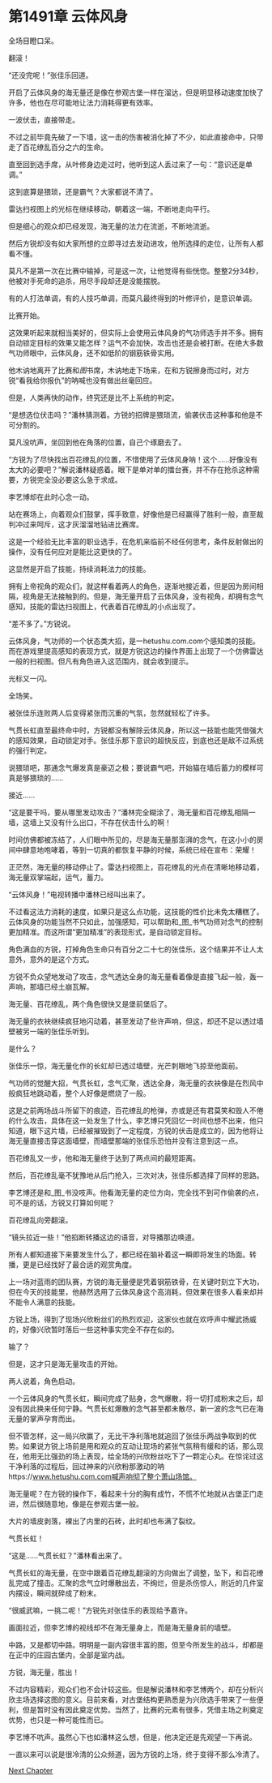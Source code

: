 # 第1491章 云体风身

全场目瞪口呆。

翻滚！

“还没完呢！”张佳乐回道。

开启了云体风身的海无量还是像在参观古堡一样在溜达，但是明显移动速度加快了许多，他也在尽可能地让法力消耗得更有效率。

一波伏击，直接带走。

不过之前毕竟先破了一下墙，这一击的伤害被消化掉了不少，如此直接命中，只带走了百花缭乱百分之六的生命。

直至回到选手席，从叶修身边走过时，他听到这人丢过来了一句：“意识还是单调。”

这到底算是猥琐，还是霸气？大家都说不清了。

雷达扫视图上的光标在继续移动，朝着这一端，不断地走向平行。

但是细心的观众却已经发现，海无量的法力在流逝，不断地流逝。

然后方锐却没有如大家所想的立即寻过去发动进攻，他所选择的走位，让所有人都看不懂。

莫凡不是第一次在比赛中输掉，可是这一次，让他觉得有些恍惚。整整2分34秒，他被对手死命的追杀，用尽手段却还是没能摆脱。

有的人打法单调，有的人技巧单调，而莫凡最终得到的叶修评价，是意识单调。

比赛开始。

这效果听起来就相当美好的，但实际上会使用云体风身的气功师选手并不多。拥有自动锁定目标的效果又能怎样？运气不会加快，攻击也还是会被打断。在绝大多数气功师眼中，云体风身，还不如低阶的钢筋铁骨实用。

他木讷地离开了比赛和*图*书席，木讷地走下场来，在和方锐擦身而过时，对方锐“看我给你报仇”的呐喊也没有做出丝毫回应。

但是，人类再快的动作，终究还是比不上系统的判定。

“是想选位伏击吗？”潘林猜测着。方锐的招牌是猥琐流，偷袭伏击这种事和他是不可分割的。

莫凡没吭声，坐回到他在角落的位置，自己个琢磨去了。

“方锐为了尽快找出百花缭乱的位置，不惜使用了云体风身呐！这个……好像没有太大的必要吧？”解说潘林疑惑着。眼下是单对单的擂台赛，并不存在抢杀这种需要，方锐完全没必要这么急于求成。

李艺博却在此时心念一动。

站在赛场上，向着观众们鼓掌，挥手致意，好像他是已经赢得了胜利一般，直至裁判冲过来呵斥，这才灰溜溜地钻进比赛席。

这是一个经验无比丰富的职业选手，在危机来临前不经任何思考，条件反射做出的操作，没有任何应对是能比这更快的了。

这显然是开启了技能，持续消耗法力的技能。

拥有上帝视角的观众们，就这样看着两人的角色，逐渐地接近着，但是因为房间相隔，视角是无法接触到的。但是，海无量开启了云体风身，没有视角，却拥有念气感知，技能的雷达扫视图上，代表着百花缭乱的小点出现了。

“差不多了。”方锐说。

云体风身，气功师的一个状态类大招，是一hetushu.com.com个感知类的技能。而在游戏里提高感知的表现方式，就是方锐这边的操作界面上出现了一个仿佛雷达一般的扫视图。但凡有角色进入这范围内，就会收到提示。

光标又一闪。

全场笑。

被张佳乐连败两人后变得紧张而沉重的气氛，忽然就轻松了许多。

气贯长虹直至最终命中时，方锐都没有解除云体风身，所以这一技能也能凭借强大的感知效果，自动锁定对手。张佳乐那下意识的超快反应，到底也还是敌不过系统的强行判定。

说猥琐吧，那通念气爆发真是豪迈之极；要说霸气吧，开始猫在墙后蓄力的模样可真是够猥琐的……

接近……

“这是要干吗，要从哪里发动攻击？”潘林完全糊涂了，海无量和百花缭乱相隔一墙，这墙上又没有什么出口，不存在伏击什么的啊！

时间仿佛都被冻结了，人们眼中所见的，尽是海无量那澎湃的念气，在这小小的房间中肆意地咆哮着，等到一切真的都恢复平静的时候，系统已经在宣布：荣耀！

正茫然，海无量的移动停止了。雷达扫视图上，百花缭乱的光点在清晰地移动着，海无量双掌端起，运气，蓄力。

“云体风身！”电视转播中潘林已经叫出来了。

不过看这法力消耗的速度，如果只是这么点功能，这技能的性价比未免太糟糕了。云体风身的功能当然不只如此，加强感知，可以帮助和_图_书气功师对念气的控制更加精准。而这所谓“更加精准”的表现形式，是自动锁定目标。

角色满血的方锐，打掉角色生命只有百分之二十七的张佳乐，这个结果并不让人太意外，意外的是这个方式。

方锐不负众望地发动了攻击，念气透达全身的海无量看着像是直接飞起一般，轰一声响，那墙已经土崩瓦解。

海无量、百花缭乱，两个角色很快又是堡前堡后了。

海无量的衣袂继续疯狂地闪动着，甚至发动了些许声响，但这，却还不足以透过墙壁被另一端的张佳乐听到。

是什么？

张佳乐一惊，海无量化作的长虹却已透过墙壁，光芒刺眼地飞掠至他面前。

气功师的觉醒大招，气贯长虹，念气汇聚，透达全身，海无量的衣袂像是在烈风中般疯狂地跳动着，整个人好像是燃烧了一般。

这是之前两场战斗所留下的痕迹，百花缭乱的枪弹，亦或是还有君莫笑和毁人不倦的什么攻击，具体在这一处发生了什么，李艺博只凭回忆一时间也想不出来，他只知道，眼下这片墙，已经被摧毁到了一定程度，方锐的伏击是成立的，因为他将让海无量直接击穿这面墙壁，而墙壁那端的张佳乐恐怕并没有注意到这一点。

百花缭乱又一步，他和海无量终于达到了两点间的最短距离。

然后，百花缭乱毫不犹豫地从后门抢入，三次对决，张佳乐都选择了同样的思路。

李艺博还是和_图_书没吱声。他看海无量的走位方向，完全找不到可作偷袭的点，可不是的话，方锐又打算如何呢？

百花缭乱向旁翻滚。

“镜头拉近一些！”他掐断转播这边的语音，对导播那边唤道。

所有人都知道接下来要发生什么了，都已经在脑补着这一瞬即将发生的场面。转播，更是已经找好了最合适的观赏角度。

上一场对蓝雨的团队赛，方锐的海无量便是凭着钢筋铁骨，在关键时刻立下大功，但在今天的技能里，他赫然选用了云体风身这个高消耗，但效果在很多人看来却并不能令人满意的技能。

方锐上场，得到了现场兴欣粉丝们的热烈欢迎，这家伙也就在欢呼声中耀武扬威的，好像兴欣暂时落后一些这种事实完全不存在似的。

输了？

但是，这才只是海无量攻击的开始。

两人说着，角色启动。

一个云体风身的气贯长虹，瞬间完成了贴身，念气爆散，将一切打成粉末之后，却没有因此换来任何宁静。气贯长虹爆散的念气甚至都未散尽，新一波的念气已在海无量的掌声孕育而出。

但不管怎样，这一局兴欣赢了，无比干净利落地就追回了张佳乐两战争取到的优势。如果说方锐上场前是用和观众的互动让现场的紧张气氛稍有缓和的话，那么现在，他用无比强劲的场上表现，给全场的兴欣粉丝吃下了一颗定心丸。在惊诧过这干净利落的过程后，回过神来的兴欣粉那激动的呐https://www.hetushu.com.com喊声响彻了整个萧山场馆。

海无量呢？在方锐的操作下，看起来十分的胸有成竹，不慌不忙地就从古堡正门走进，然后很随意地，像是在参观古堡一般。

大片的墙皮剥落，裸出了内里的石砖，此时却也布满了裂纹。

气贯长虹！

“这是……气贯长虹？”潘林看出来了。

气贯长虹的海无量，在空中跟着百花缭乱翻滚的方向做出了调整，坠下，和百花缭乱完成了撞击。汇聚的念气立时爆散出去，不绚烂，但是杀伤惊人，附近的几件室内摆设，瞬间就碎成了粉末。

“很威武嘛，一挑二呢！”方锐先对张佳乐的表现给予嘉许。

画面拉近，但李艺博的视线却不在海无量身上，而是海无量身前的墙壁。

中路，又是都切中路。明明是一副内容很丰富的图，但至今所发生的战斗，却都是在正中的庄园古堡内，全部是室内战。

方锐，海无量，胜出！

不过内容精彩，观众们也不会计较这些。但是解说潘林和李艺博两个，却在分析兴欣主场选择这图的意义。目前来看，对古堡结构更熟悉是为兴欣选手带来了一些便利，但是暂时没有因此奠定优势。当然了，比赛的元素有很多，凭借主场之利奠定优势，也只是一种可能性而已。

李艺博不吭声。虽然心下也如潘林这么想，但是，他决定还是先观望一下再说。

一直以来可以说是很冷清的公众频道，因为方锐的上场，终于变得不那么冷清了。



[Next Chapter](%E7%AC%AC1492%E7%AB%A0%20%E5%90%8C%E8%B0%83.md)